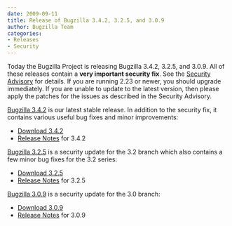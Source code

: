 ```yaml
---
date: 2009-09-11
title: Release of Bugzilla 3.4.2, 3.2.5, and 3.0.9
author: Bugzilla Team
categories:
- Releases
- Security
---
```


Today the Bugzilla Project is releasing Bugzilla 3.4.2, 3.2.5, and 3.0.9. All of these releases contain a **very important security fix**. See the [Security Advisory](/security/3.0.8) for details. If you are running 2.23 or newer, you should upgrade immediately. If you are unable to update to the latest version, then please apply the patches for the issues as described in the Security Advisory.

[Bugzilla 3.4.2](/releases/3.4.2/) is our latest stable release. In addition to the security fix, it contains various useful bug fixes and minor improvements:

*   [Download 3.4.2](/download/#v34)
*   [Release Notes](/releases/3.4.2/) for 3.4.2

[Bugzilla 3.2.5](/releases/3.2.5/) is a security update for the 3.2 branch which also contains a few minor bug fixes for the 3.2 series:

*   [Download 3.2.5](/download/#v32)
*   [Release Notes](/releases/3.2.5/) for 3.2.5

[Bugzilla 3.0.9](/releases/3.0.9/) is a security update for the 3.0 branch:

*   [Download 3.0.9](/download/#v30)
*   [Release Notes](/releases/3.0.9/) for 3.0.9

